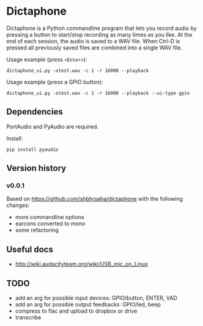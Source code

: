 Dictaphone
==========

Dictaphone is a Python commandline program that lets you record audio
by pressing a button to start/stop recording as many times as you like.
At the end of each session, the audio is saved to a WAV file.
When Ctrl-D is pressed all previously saved files are combined into a single WAV file.

Usage example (press `<Enter>`):

    dictaphone_ui.py -otest.wav -c 1 -r 16000 --playback


Usage example (press a GPIO button):

    dictaphone_ui.py -otest.wav -c 1 -r 16000 --playback --ui-type gpio


Dependencies
------------

PortAudio and PyAudio are required.

Install:

    pip install pyaudio

Version history
---------------

### v0.0.1

Based on <https://github.com/shbhrsaha/dictaphone> with the following changes:

- more commandline options
- earcons converted to mono
- some refactoring


Useful docs
-----------

- <http://wiki.audacityteam.org/wiki/USB_mic_on_Linux>


TODO
----

- add an arg for possible input devices: GPIO/button, ENTER, VAD
- add an arg for possible output feedbacks: GPIO/led, beep
- compress to flac and upload to dropbox or drive
- transcribe

